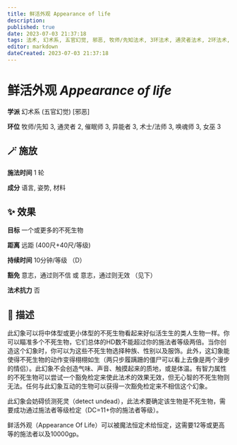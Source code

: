 ```yaml
---
title: 鲜活外观 Appearance of life
description: 
published: true
date: 2023-07-03 21:37:18
tags: 法术, 幻术系, 五官幻觉, 邪恶, 牧师/先知法术, 3环法术, 通灵者法术, 2环法术, 催眠师法术, 异能者法术, 术士/法师法术, 唤魂师法术, 女巫法术
editor: markdown
dateCreated: 2023-07-03 21:37:18
---
```


# **鲜活外观** *Appearance of life*

**学派** 幻术系 (五官幻觉) \[邪恶\] 

**环位** 牧师/先知 3, 通灵者 2, 催眠师 3, 异能者 3, 术士/法师 3, 唤魂师 3, 女巫 3

## 🪄 施放

**施法时间** 1 轮

**成分** 语言, 姿势, 材料

## ✨ 效果 

**目标** 一个或更多的不死生物 

**距离** 远距 (400尺+40尺/等级)  

**持续时间** 10分钟/等级 （D） 

**豁免** 意志，通过则不信 或 意志，通过则无效 （见下）

**法术抗力** 否

## 📖 描述

此幻象可以将中体型或更小体型的不死生物看起来好似活生生的类人生物一样。你可以瞄准多个不死生物，它们总体的HD数不能超过你的施法者等级两倍。当你创造这个幻象时，你可以为这些不死生物选择种族、性别以及服饰。此外，这幻象能使得不死生物的动作变得栩栩如生（两只步履蹒跚的僵尸可以看上去像是两个漫步的情侣）。此幻象不会创造气味、声音、触摸起来的质地，或是体温。有智力属性的不死生物可以尝试一个豁免检定来使此法术的效果无效，但无心智的不死生物则无法。任何与此幻象互动的生物可以获得一次豁免检定来不相信这个幻象。

此幻象会妨碍侦测死灵（detect undead），此法术要确定该生物是不死生物，需要成功通过施法者等级检定（DC=11+你的施法者等级）。

鲜活外观（Appearance Of Life）可以被魔法恒定术给恒定，这需要12等或更高等的施法者以及10000gp。
    